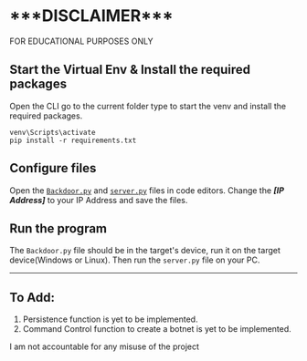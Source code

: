 <h1>***DISCLAIMER***</h1>
FOR EDUCATIONAL PURPOSES ONLY


## Start the Virtual Env & Install the required packages
Open the CLI go to the current folder type to start the venv and install the required packages.
```
venv\Scripts\activate
pip install -r requirements.txt
```

## Configure files
Open the [`Backdoor.py`](backdoor.py) and [`server.py`](server.py) files in code editors. Change the ***[IP Address]*** to your IP Address and save the files.

## Run the program
The `Backdoor.py` file should be in the target's device, run it on the target device(Windows or Linux).
Then run the `server.py` file on your PC.

<hr>


## To Add:
<html>
<ol>
<li>Persistence function is yet to be implemented.</li>
<li>Command Control function to create a botnet is yet to be implemented.</li>
</ol>
</html>


I am not accountable for any misuse of the project
